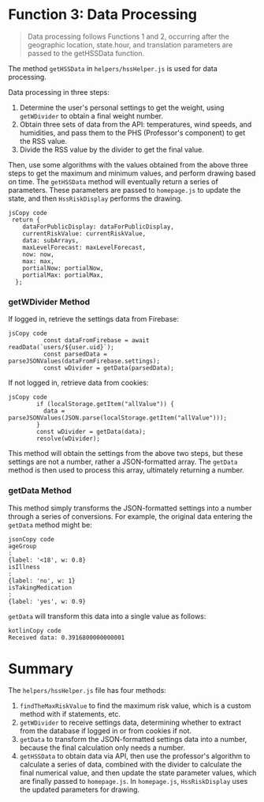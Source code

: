 # Function 3: Data Processing

> Data processing follows Functions 1 and 2, occurring after the geographic location, state.hour, and translation parameters are passed to the getHSSData function.

The method `getHSSData` in `helpers/hssHelper.js` is used for data processing.

Data processing in three steps:

1. Determine the user's personal settings to get the weight, using `getWDivider` to obtain a final weight number.
2. Obtain three sets of data from the API: temperatures, wind speeds, and humidities, and pass them to the PHS (Professor's component) to get the RSS value.
3. Divide the RSS value by the divider to get the final value.

Then, use some algorithms with the values obtained from the above three steps to get the maximum and minimum values, and perform drawing based on time. The `getHSSData` method will eventually return a series of parameters. These parameters are passed to `homepage.js` to update the state, and then `HssRiskDisplay` performs the drawing.

```
jsCopy code
 return {
    dataForPublicDisplay: dataForPublicDisplay,
    currentRiskValue: currentRiskValue,
    data: subArrays,
    maxLevelForecast: maxLevelForecast,
    now: now,
    max: max,
    portialNow: portialNow,
    portialMax: portialMax,
  };
```

### getWDivider Method

If logged in, retrieve the settings data from Firebase:

```
jsCopy code
          const dataFromFirebase = await readData(`users/${user.uid}`);
          const parsedData = parseJSONValues(dataFromFirebase.settings);
          const wDivider = getData(parsedData);
```

If not logged in, retrieve data from cookies:

```
jsCopy code
        if (localStorage.getItem("allValue")) {
          data = parseJSONValues(JSON.parse(localStorage.getItem("allValue")));
        }
        const wDivider = getData(data);
        resolve(wDivider);
```

This method will obtain the settings from the above two steps, but these settings are not a number, rather a JSON-formatted array. The `getData` method is then used to process this array, ultimately returning a number.

### getData Method

This method simply transforms the JSON-formatted settings into a number through a series of conversions. For example, the original data entering the `getData` method might be:

```
jsonCopy code
ageGroup
: 
{label: '<18', w: 0.8}
isIllness
: 
{label: 'no', w: 1}
isTakingMedication
: 
{label: 'yes', w: 0.9}
```

`getData` will transform this data into a single value as follows:

```
kotlinCopy code
Received data: 0.3916800000000001
```

# Summary

The `helpers/hssHelper.js` file has four methods:

1. `findTheMaxRiskValue` to find the maximum risk value, which is a custom method with if statements, etc.
2. `getWDivider` to receive settings data, determining whether to extract from the database if logged in or from cookies if not.
3. `getData` to transform the JSON-formatted settings data into a number, because the final calculation only needs a number.
4. `getHSSData` to obtain data via API, then use the professor's algorithm to calculate a series of data, combined with the divider to calculate the final numerical value, and then update the state parameter values, which are finally passed to `homepage.js`. In `homepage.js`, `HssRiskDisplay` uses the updated parameters for drawing.
